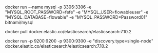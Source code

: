 docker run --name mysql -p 3306:3306 -e "MYSQL_ROOT_PASSWORD=fefe" -e "MYSQL_USER=flowableuser" -e "MYSQL_DATABASE=flowable" -e "MYSQL_PASSWORD=Password01" bitnami/mysql

docker pull docker.elastic.co/elasticsearch/elasticsearch:7.10.2


docker run -p 9200:9200 -p 9300:9300 -e "discovery.type=single-node" docker.elastic.co/elasticsearch/elasticsearch:7.10.2

